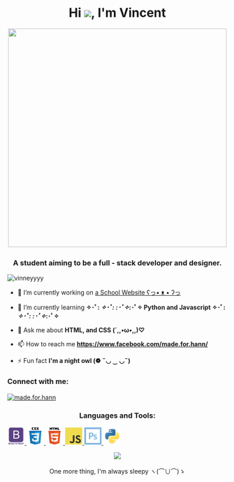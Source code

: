 <h1 align="center">Hi <img src="https://raw.githubusercontent.com/MartinHeinz/MartinHeinz/master/wave.gif" width="30px">, I'm Vincent</h1>

<p align="center"> <img src="profile gif_1.gif" width="500" height="500" /> </p> 

<h3 align="center">A student aiming to be a full - stack developer and designer.</h3>

<p align="left"> <img src="https://komarev.com/ghpvc/?username=vinneyyyy&label=Profile%20views&color=0e75b6&style=flat" alt="vinneyyyy" /> </p>

- 🔭 I’m currently working on [a School Website ʕっ• ᴥ • ʔっ](https://maroxashs.com/)

- 🌱 I’m currently learning **✧･ﾟ: *✧･ﾟ:* *:･ﾟ✧*:･ﾟ✧ Python and Javascript ✧･ﾟ: *✧･ﾟ:* *:･ﾟ✧*:･ﾟ✧**

- 💬 Ask me about **HTML, and CSS (´,,•ω•,,)♡**

- 📫 How to reach me **https://www.facebook.com/made.for.hann/**

- ⚡ Fun fact **I'm a night owl (❁ ˵◡ ‿ ◡˵)**

<h3 align="left">Connect with me:</h3>
<p align="left">
<a href="https://fb.com/made.for.hann" target="blank"><img align="center" src="https://raw.githubusercontent.com/rahuldkjain/github-profile-readme-generator/master/src/images/icons/Social/facebook.svg" alt="made.for.hann" height="30" width="40" /></a>
</p>

<h3 align="center">Languages and Tools:</h3>
<p align="t"> <a href="https://getbootstrap.com" target="_blank"> <img src="https://raw.githubusercontent.com/devicons/devicon/master/icons/bootstrap/bootstrap-plain-wordmark.svg" alt="bootstrap" width="40" height="40"/> </a> <a href="https://www.w3schools.com/css/" target="_blank"> <img src="https://raw.githubusercontent.com/devicons/devicon/master/icons/css3/css3-original-wordmark.svg" alt="css3" width="40" height="40"/> </a> <a href="https://www.w3.org/html/" target="_blank"> <img src="https://raw.githubusercontent.com/devicons/devicon/master/icons/html5/html5-original-wordmark.svg" alt="html5" width="40" height="40"/> </a> <a href="https://developer.mozilla.org/en-US/docs/Web/JavaScript" target="_blank"> <img src="https://raw.githubusercontent.com/devicons/devicon/master/icons/javascript/javascript-original.svg" alt="javascript" width="40" height="40"/> </a> <a href="https://www.photoshop.com/en" target="_blank"> <img src="https://raw.githubusercontent.com/devicons/devicon/master/icons/photoshop/photoshop-line.svg" alt="photoshop" width="40" height="40"/> </a> <a href="https://www.python.org" target="_blank"> <img src="https://raw.githubusercontent.com/devicons/devicon/master/icons/python/python-original.svg" alt="python" width="40" height="40"/> </a> </p>

<p align="center"> <img src="https://i.pinimg.com/originals/8e/43/d9/8e43d93616fc56852c572ca606b8326a.gif" height="400px"/> </p>

<p align="center"> One more thing, I'm always sleepy ヽ(⌒∪⌒)ゝ </p>